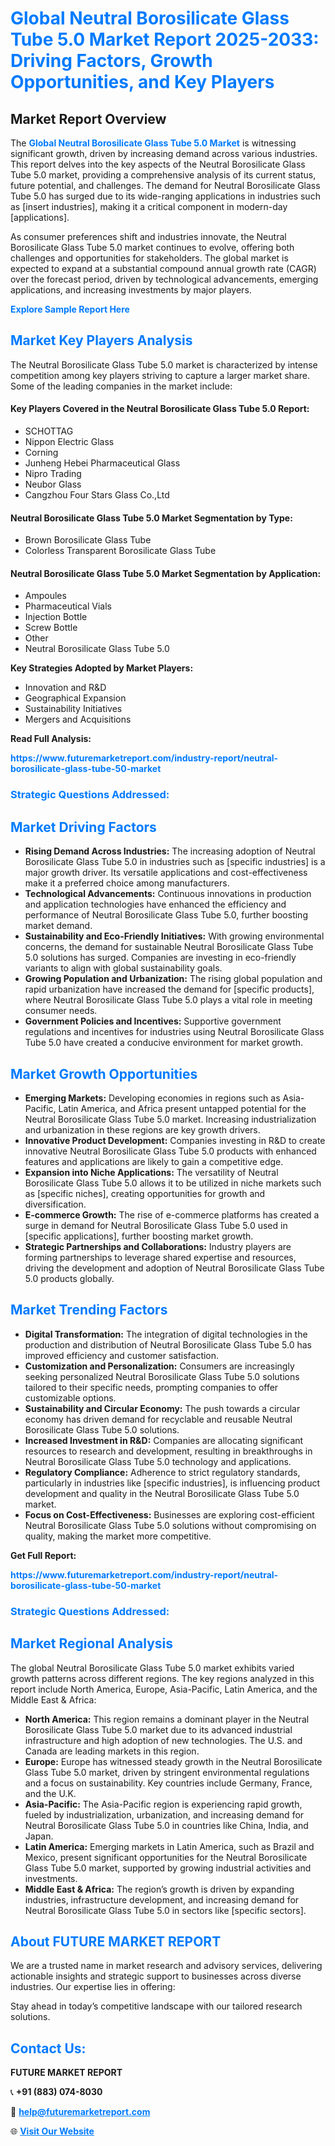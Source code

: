 <h1 style="color: #007BFF;">Global Neutral Borosilicate Glass Tube 5.0 Market Report 2025-2033: Driving Factors, Growth Opportunities, and Key Players</h1>

<section id="overview">
<h2>Market Report Overview</h2>
<p>The <a href="https://www.futuremarketreport.com/industry-report/neutral-borosilicate-glass-tube-50-market" style="color: #007BFF; text-decoration: none;"><strong>Global Neutral Borosilicate Glass Tube 5.0 Market</strong></a> is witnessing significant growth, driven by increasing demand across various industries. This report delves into the key aspects of the Neutral Borosilicate Glass Tube 5.0 market, providing a comprehensive analysis of its current status, future potential, and challenges. The demand for Neutral Borosilicate Glass Tube 5.0 has surged due to its wide-ranging applications in industries such as [insert industries], making it a critical component in modern-day [applications].</p>
<p>As consumer preferences shift and industries innovate, the Neutral Borosilicate Glass Tube 5.0 market continues to evolve, offering both challenges and opportunities for stakeholders. The global market is expected to expand at a substantial compound annual growth rate (CAGR) over the forecast period, driven by technological advancements, emerging applications, and increasing investments by major players.</p>
</section>

<section id="overview">
<p><a href="https://www.futuremarketreport.com/request-sample/reportId=121989" style="color: #007BFF; text-decoration: none;"><strong>Explore Sample Report Here</strong></a></p>
</section>

<section id="key-players">
<h2 style="color: #007BFF;">Market Key Players Analysis</h2>
<p>The Neutral Borosilicate Glass Tube 5.0 market is characterized by intense competition among key players striving to capture a larger market share. Some of the leading companies in the market include:</p>
<h4>Key Players Covered in the Neutral Borosilicate Glass Tube 5.0 Report:</h4>
<ul><li>SCHOTTAG</li><li>Nippon Electric Glass</li><li>Corning</li><li>Junheng Hebei Pharmaceutical Glass</li><li>Nipro Trading</li><li>Neubor Glass</li><li>Cangzhou Four Stars Glass Co.,Ltd</li></ul>
<h4>Neutral Borosilicate Glass Tube 5.0 Market Segmentation by Type:</h4>
<ul><li>Brown Borosilicate Glass Tube</li><li>Colorless Transparent Borosilicate Glass Tube</li></ul>

<h4>Neutral Borosilicate Glass Tube 5.0 Market Segmentation by Application:</h4>
<ul><li>Ampoules</li><li>Pharmaceutical Vials</li><li>Injection Bottle</li><li>Screw Bottle</li><li>Other</li><li>Neutral Borosilicate Glass Tube 5.0</li></ul>
<p><strong>Key Strategies Adopted by Market Players:</strong></p>
<ul>
<li>Innovation and R&D</li>
<li>Geographical Expansion</li>
<li>Sustainability Initiatives</li>
<li>Mergers and Acquisitions</li>
</ul>
</section>

<section>
<p><strong>Read Full Analysis: </strong></p><a href="https://www.futuremarketreport.com/industry-report/neutral-borosilicate-glass-tube-50-market" style="color: #007BFF; text-decoration: none;"><strong>https://www.futuremarketreport.com/industry-report/neutral-borosilicate-glass-tube-50-market</strong></a>
<h3 style="color: #007BFF;">Strategic Questions Addressed:</h3>
</section>

<section id="driving-factors">
<h2 style="color: #007BFF;">Market Driving Factors</h2>
<ul>
<li><strong>Rising Demand Across Industries:</strong> The increasing adoption of Neutral Borosilicate Glass Tube 5.0 in industries such as [specific industries] is a major growth driver. Its versatile applications and cost-effectiveness make it a preferred choice among manufacturers.</li>
<li><strong>Technological Advancements:</strong> Continuous innovations in production and application technologies have enhanced the efficiency and performance of Neutral Borosilicate Glass Tube 5.0, further boosting market demand.</li>
<li><strong>Sustainability and Eco-Friendly Initiatives:</strong> With growing environmental concerns, the demand for sustainable Neutral Borosilicate Glass Tube 5.0 solutions has surged. Companies are investing in eco-friendly variants to align with global sustainability goals.</li>
<li><strong>Growing Population and Urbanization:</strong> The rising global population and rapid urbanization have increased the demand for [specific products], where Neutral Borosilicate Glass Tube 5.0 plays a vital role in meeting consumer needs.</li>
<li><strong>Government Policies and Incentives:</strong> Supportive government regulations and incentives for industries using Neutral Borosilicate Glass Tube 5.0 have created a conducive environment for market growth.</li>
</ul>
</section>

<section id="growth-opportunities">
<h2 style="color: #007BFF;">Market Growth Opportunities</h2>
<ul>
<li><strong>Emerging Markets:</strong> Developing economies in regions such as Asia-Pacific, Latin America, and Africa present untapped potential for the Neutral Borosilicate Glass Tube 5.0 market. Increasing industrialization and urbanization in these regions are key growth drivers.</li>
<li><strong>Innovative Product Development:</strong> Companies investing in R&D to create innovative Neutral Borosilicate Glass Tube 5.0 products with enhanced features and applications are likely to gain a competitive edge.</li>
<li><strong>Expansion into Niche Applications:</strong> The versatility of Neutral Borosilicate Glass Tube 5.0 allows it to be utilized in niche markets such as [specific niches], creating opportunities for growth and diversification.</li>
<li><strong>E-commerce Growth:</strong> The rise of e-commerce platforms has created a surge in demand for Neutral Borosilicate Glass Tube 5.0 used in [specific applications], further boosting market growth.</li>
<li><strong>Strategic Partnerships and Collaborations:</strong> Industry players are forming partnerships to leverage shared expertise and resources, driving the development and adoption of Neutral Borosilicate Glass Tube 5.0 products globally.</li>
</ul>
</section>

<section id="trending-factors">
<h2 style="color: #007BFF;">Market Trending Factors</h2>
<ul>
<li><strong>Digital Transformation:</strong> The integration of digital technologies in the production and distribution of Neutral Borosilicate Glass Tube 5.0 has improved efficiency and customer satisfaction.</li>
<li><strong>Customization and Personalization:</strong> Consumers are increasingly seeking personalized Neutral Borosilicate Glass Tube 5.0 solutions tailored to their specific needs, prompting companies to offer customizable options.</li>
<li><strong>Sustainability and Circular Economy:</strong> The push towards a circular economy has driven demand for recyclable and reusable Neutral Borosilicate Glass Tube 5.0 solutions.</li>
<li><strong>Increased Investment in R&D:</strong> Companies are allocating significant resources to research and development, resulting in breakthroughs in Neutral Borosilicate Glass Tube 5.0 technology and applications.</li>
<li><strong>Regulatory Compliance:</strong> Adherence to strict regulatory standards, particularly in industries like [specific industries], is influencing product development and quality in the Neutral Borosilicate Glass Tube 5.0 market.</li>
<li><strong>Focus on Cost-Effectiveness:</strong> Businesses are exploring cost-efficient Neutral Borosilicate Glass Tube 5.0 solutions without compromising on quality, making the market more competitive.</li>
</ul>
</section>

<section>
<p><strong>Get Full Report: </strong></p><a href="https://www.futuremarketreport.com/industry-report/neutral-borosilicate-glass-tube-50-market" style="color: #007BFF; text-decoration: none;"><strong>https://www.futuremarketreport.com/industry-report/neutral-borosilicate-glass-tube-50-market</strong></a>
<h3 style="color: #007BFF;">Strategic Questions Addressed:</h3>
</section>


<section id="regional-analysis">
<h2 style="color: #007BFF;">Market Regional Analysis</h2>
<p>The global Neutral Borosilicate Glass Tube 5.0 market exhibits varied growth patterns across different regions. The key regions analyzed in this report include North America, Europe, Asia-Pacific, Latin America, and the Middle East & Africa:</p>
<ul>
<li><strong>North America:</strong> This region remains a dominant player in the Neutral Borosilicate Glass Tube 5.0 market due to its advanced industrial infrastructure and high adoption of new technologies. The U.S. and Canada are leading markets in this region.</li>
<li><strong>Europe:</strong> Europe has witnessed steady growth in the Neutral Borosilicate Glass Tube 5.0 market, driven by stringent environmental regulations and a focus on sustainability. Key countries include Germany, France, and the U.K.</li>
<li><strong>Asia-Pacific:</strong> The Asia-Pacific region is experiencing rapid growth, fueled by industrialization, urbanization, and increasing demand for Neutral Borosilicate Glass Tube 5.0 in countries like China, India, and Japan.</li>
<li><strong>Latin America:</strong> Emerging markets in Latin America, such as Brazil and Mexico, present significant opportunities for the Neutral Borosilicate Glass Tube 5.0 market, supported by growing industrial activities and investments.</li>
<li><strong>Middle East & Africa:</strong> The region’s growth is driven by expanding industries, infrastructure development, and increasing demand for Neutral Borosilicate Glass Tube 5.0 in sectors like [specific sectors].</li>
</ul>
</section>

<footer>
<h2 style="color: #007BFF;">About FUTURE MARKET REPORT</h2>
<p>We are a trusted name in market research and advisory services, delivering actionable insights and strategic support to businesses across diverse industries. Our expertise lies in offering:</p>

<p>Stay ahead in today’s competitive landscape with our tailored research solutions.</p>

<h2 style="color: #007BFF;">Contact Us:</h2>
<p><strong>FUTURE MARKET REPORT</strong></p>
<p>📞 <strong>+91 (883) 074-8030</strong></p>
<p>📧 <strong><a href="mailto:help@futuremarketreport.com" style="color: #007BFF;">help@futuremarketreport.com</a></strong></p>
<p>🌐 <strong><a href="https://www.futuremarketreport.com/" style="color: #007BFF;">Visit Our Website</a></strong></p>
</footer>